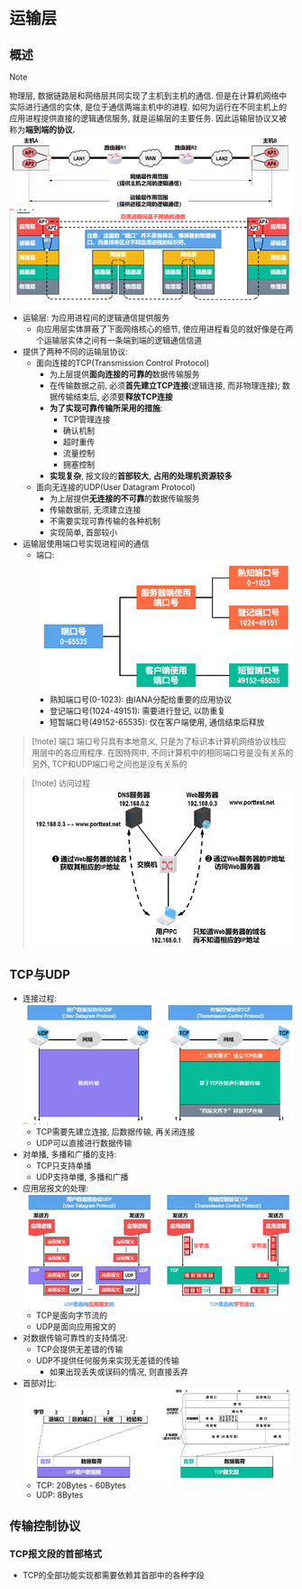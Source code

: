 # 运输层
## 概述
> [!note] 
> 物理层, 数据链路层和网络层共同实现了主机到主机的通信.
> 但是在计算机网络中实际进行通信的实体, 是位于通信两端主机中的进程.
> 如何为运行在不同主机上的应用进程提供直接的逻辑通信服务, 就是运输层的主要任务.
> 因此运输层协议又被称为**端到端的协议.**
> ![image.png](https://raw.githubusercontent.com/alwaysmissin/picgo/main/20231107091706.png)
> ![image.png](https://raw.githubusercontent.com/alwaysmissin/picgo/main/20231107091751.png)
- 运输层: 为应用进程间的逻辑通信提供服务
	- 向应用层实体屏蔽了下面网络核心的细节, 使应用进程看见的就好像是在两个运输层实体之间有一条端到端的逻辑通信信道
- 提供了两种不同的运输层协议: 
	- 面向连接的TCP(Transmission Control Protocol)
		- 为上层提供**面向连接的可靠的**数据传输服务
		- 在传输数据之前, 必须**首先建立TCP连接**(逻辑连接, 而非物理连接); 数据传输结束后, 必须要**释放TCP连接**
		- **为了实现可靠传输所采用的措施**: 
			- TCP管理连接
			- 确认机制
			- 超时重传
			- 流量控制
			- 拥塞控制
		- **实现复杂**, 报文段的**首部较大**, **占用的处理机资源较多**
	- 面向无连接的UDP(User Datagram Protocol)
		- 为上层提供**无连接的不可靠**的数据传输服务
		- 传输数据前, 无须建立连接
		- 不需要实现可靠传输的各种机制
		- 实现简单, 首部较小
- 运输层使用端口号实现进程间的通信
	- 端口:![image.png](https://raw.githubusercontent.com/alwaysmissin/picgo/main/20231107092835.png)
		- 熟知端口号(0-1023): 由IANA分配给重要的应用协议
		- 登记端口号(1024-49151): 需要进行登记, 以防重复
		- 短暂端口号(49152-65535): 仅在客户端使用, 通信结束后释放
> [!note] 端口
> 端口号只具有本地意义, 只是为了标识本计算机网络协议栈应用层中的各应用程序.
> 在因特网中, 不同计算机中的相同端口号是没有关系的
> 另外, TCP和UDP端口号之间也是没有关系的

> [!note] 访问过程
> ![image.png](https://raw.githubusercontent.com/alwaysmissin/picgo/main/20231107093401.png)

## TCP与UDP
- 连接过程: ![image.png](https://raw.githubusercontent.com/alwaysmissin/picgo/main/20231107093621.png)
	- TCP需要先建立连接, 后数据传输, 再关闭连接
	- UDP可以直接进行数据传输
- 对单播, 多播和广播的支持: 
	- TCP只支持单播
	- UDP支持单播, 多播和广播
- 应用层报文的处理: ![](https://raw.githubusercontent.com/alwaysmissin/picgo/main/20231107094112.png)
	- TCP是面向字节流的
	- UDP是面向应用报文的
- 对数据传输可靠性的支持情况:
	- TCP会提供无差错的传输
	- UDP不提供任何服务来实现无差错的传输
		- 如果出现丢失或误码的情况, 则直接丢弃
- 首部对比:![image.png](https://raw.githubusercontent.com/alwaysmissin/picgo/main/20231107094400.png)
	- TCP: 20Bytes - 60Bytes
	- UDP: 8Bytes

## 传输控制协议
### TCP报文段的首部格式
- TCP的全部功能实现都需要依赖其首部中的各种字段